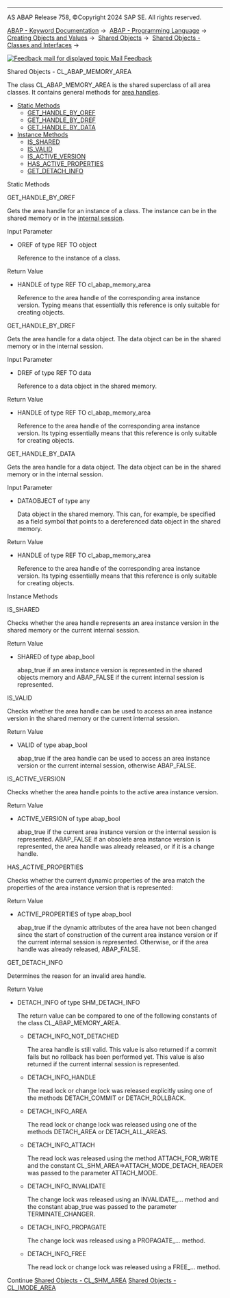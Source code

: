   

* * *

AS ABAP Release 758, ©Copyright 2024 SAP SE. All rights reserved.

[ABAP - Keyword Documentation](https://help.sap.com/doc/abapdocu_758_index_htm/7.58/en-US/abenabap.htm) →  [ABAP - Programming Language](https://help.sap.com/doc/abapdocu_758_index_htm/7.58/en-US/abenabap_reference.htm) →  [Creating Objects and Values](https://help.sap.com/doc/abapdocu_758_index_htm/7.58/en-US/abencreate_objects.htm) →  [Shared Objects](https://help.sap.com/doc/abapdocu_758_index_htm/7.58/en-US/abenabap_shared_objects.htm) →  [Shared Objects - Classes and Interfaces](https://help.sap.com/doc/abapdocu_758_index_htm/7.58/en-US/abenshm_classes.htm) → 

 [![](Mail.gif?object=Mail.gif "Feedback mail for displayed topic") Mail Feedback](mailto:f1_help@sap.com?subject=Feedback%20on%20ABAP%20Documentation&body=Document:%20Shared%20Objects%20-%20CL_ABAP_MEMORY_AREA%2C%20ABENSHM_CL_ABAP_MEMORY_AREA%2C%20758%0D%0A%0D%0AError:%0D%0A%0D%0A%0D%0A%0D%0ASuggestion%20for%20improvement:
)

Shared Objects - CL\_ABAP\_MEMORY\_AREA

The class CL\_ABAP\_MEMORY\_AREA is the shared superclass of all area classes. It contains general methods for [area handles](https://help.sap.com/doc/abapdocu_758_index_htm/7.58/en-US/abenarea_handle_glosry.htm "Glossary Entry").

-   [Static Methods](#@@ITOC@@ABENSHM_CL_ABAP_MEMORY_AREA_1)
    -   [GET\_HANDLE\_BY\_OREF](#@@ITOC@@ABENSHM_CL_ABAP_MEMORY_AREA_2)
    -   [GET\_HANDLE\_BY\_DREF](#@@ITOC@@ABENSHM_CL_ABAP_MEMORY_AREA_3)
    -   [GET\_HANDLE\_BY\_DATA](#@@ITOC@@ABENSHM_CL_ABAP_MEMORY_AREA_4)
-   [Instance Methods](#@@ITOC@@ABENSHM_CL_ABAP_MEMORY_AREA_5)
    -   [IS\_SHARED](#@@ITOC@@ABENSHM_CL_ABAP_MEMORY_AREA_6)
    -   [IS\_VALID](#@@ITOC@@ABENSHM_CL_ABAP_MEMORY_AREA_7)
    -   [IS\_ACTIVE\_VERSION](#@@ITOC@@ABENSHM_CL_ABAP_MEMORY_AREA_8)
    -   [HAS\_ACTIVE\_PROPERTIES](#@@ITOC@@ABENSHM_CL_ABAP_MEMORY_AREA_9)
    -   [GET\_DETACH\_INFO](#@@ITOC@@ABENSHM_CL_ABAP_MEMORY_AREA_10)

Static Methods   

GET\_HANDLE\_BY\_OREF   

Gets the area handle for an instance of a class. The instance can be in the shared memory or in the [internal session](https://help.sap.com/doc/abapdocu_758_index_htm/7.58/en-US/abeninternal_session_glosry.htm "Glossary Entry").

Input Parameter

-   OREF of type REF TO object
    
    Reference to the instance of a class.
    

Return Value

-   HANDLE of type REF TO cl\_abap\_memory\_area
    
    Reference to the area handle of the corresponding area instance version. Typing means that essentially this reference is only suitable for creating objects.
    

GET\_HANDLE\_BY\_DREF   

Gets the area handle for a data object. The data object can be in the shared memory or in the internal session.

Input Parameter

-   DREF of type REF TO data
    
    Reference to a data object in the shared memory.
    

Return Value

-   HANDLE of type REF TO cl\_abap\_memory\_area
    
    Reference to the area handle of the corresponding area instance version. Its typing essentially means that this reference is only suitable for creating objects.
    

GET\_HANDLE\_BY\_DATA   

Gets the area handle for a data object. The data object can be in the shared memory or in the internal session.

Input Parameter

-   DATAOBJECT of type any
    
    Data object in the shared memory. This can, for example, be specified as a field symbol that points to a dereferenced data object in the shared memory.
    

Return Value

-   HANDLE of type REF TO cl\_abap\_memory\_area
    
    Reference to the area handle of the corresponding area instance version. Its typing essentially means that this reference is only suitable for creating objects.
    

Instance Methods   

IS\_SHARED   

Checks whether the area handle represents an area instance version in the shared memory or the current internal session.

Return Value

-   SHARED of type abap\_bool
    
    abap\_true if an area instance version is represented in the shared objects memory and ABAP\_FALSE if the current internal session is represented.
    

IS\_VALID   

Checks whether the area handle can be used to access an area instance version in the shared memory or the current internal session.

Return Value

-   VALID of type abap\_bool
    
    abap\_true if the area handle can be used to access an area instance version or the current internal session, otherwise ABAP\_FALSE.
    

IS\_ACTIVE\_VERSION   

Checks whether the area handle points to the active area instance version.

Return Value

-   ACTIVE\_VERSION of type abap\_bool
    
    abap\_true if the current area instance version or the internal session is represented. ABAP\_FALSE if an obsolete area instance version is represented, the area handle was already released, or if it is a change handle.
    

HAS\_ACTIVE\_PROPERTIES   

Checks whether the current dynamic properties of the area match the properties of the area instance version that is represented:

Return Value

-   ACTIVE\_PROPERTIES of type abap\_bool
    
    abap\_true if the dynamic attributes of the area have not been changed since the start of construction of the current area instance version or if the current internal session is represented. Otherwise, or if the area handle was already released, ABAP\_FALSE.
    

GET\_DETACH\_INFO   

Determines the reason for an invalid area handle.

Return Value

-   DETACH\_INFO of type SHM\_DETACH\_INFO
    
    The return value can be compared to one of the following constants of the class CL\_ABAP\_MEMORY\_AREA.
    
    -   DETACH\_INFO\_NOT\_DETACHED
        
        The area handle is still valid. This value is also returned if a commit fails but no rollback has been performed yet. This value is also returned if the current internal session is represented.
        
    -   DETACH\_INFO\_HANDLE
        
        The read lock or change lock was released explicitly using one of the methods DETACH\_COMMIT or DETACH\_ROLLBACK.
        
    -   DETACH\_INFO\_AREA
        
        The read lock or change lock was released using one of the methods DETACH\_AREA or DETACH\_ALL\_AREAS.
        
    -   DETACH\_INFO\_ATTACH
        
        The read lock was released using the method ATTACH\_FOR\_WRITE and the constant CL\_SHM\_AREA=>ATTACH\_MODE\_DETACH\_READER was passed to the parameter ATTACH\_MODE.
        
    -   DETACH\_INFO\_INVALIDATE
        
        The change lock was released using an INVALIDATE\_... method and the constant abap\_true was passed to the parameter TERMINATE\_CHANGER.
        
    -   DETACH\_INFO\_PROPAGATE
        
        The change lock was released using a PROPAGATE\_... method.
        
    -   DETACH\_INFO\_FREE
        
        The read lock or change lock was released using a FREE\_... method.
        

Continue
[Shared Objects - CL\_SHM\_AREA](https://help.sap.com/doc/abapdocu_758_index_htm/7.58/en-US/abenshm_cl_shm_area.htm)
[Shared Objects - CL\_IMODE\_AREA](https://help.sap.com/doc/abapdocu_758_index_htm/7.58/en-US/abenshm_cl_imode_area.htm)